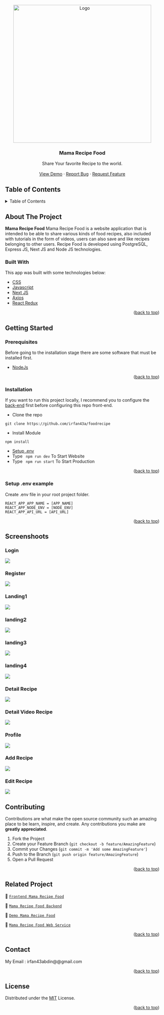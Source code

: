 <div id="top"></div>

<!-- PROJECT LOGO -->
<br />
<div align="center">
  <a href="https://github.com/irfan43a/foodrecipe">
    <img src="https://res.cloudinary.com/hirejob/image/upload/v1659591783/FoodRecipe/pageimage/logofood_shlzbp.jpg" alt="Logo" width="450px">
  </a>

  <h3 align="center">Mama Recipe Food</h3>

  <p align="center">
    Share Your favorite Recipe to the world.
    <br />
    <br />
    <a href="https://foodrecipe-one.vercel.app/">View Demo</a>
    ·
    <a href="https://github.com/irfan43a/foodrecipe">Report Bug</a>
    ·
    <a href="https://github.com/irfan43a/foodrecipe">Request Feature</a>
  </p>
</div>

<!-- TABLE OF CONTENTS -->

## Table of Contents

<details>
  <summary>Table of Contents</summary>
  <ol>
    <li>
      <a href="#about-the-project">About The Project</a>
      <ul>
        <li><a href="#built-with">Built With</a></li>
      </ul>
    </li>
    <li>
      <a href="#getting-started">Getting Started</a>
      <ul>
        <li><a href="#prerequisites">Prerequisites</a></li>
        <li><a href="#installation">Installation</a></li>
        <li><a href="#setup-env-example">Setup .env example</a></li>
      </ul>
    </li>
    <li><a href="#screenshoots">Screenshots</a></li>
    <li><a href="#contributing">Contributing</a></li>
    <li><a href="#related-project">Related Project</a></li>
    <li><a href="#contact">Contact</a></li>
    <li><a href="#license">License</a></li>
  </ol>
</details>

<!-- ABOUT THE PROJECT -->

## About The Project

**Mama Recipe Food** Mama Recipe Food is a website application that is intended to be able to share various kinds of food recipes, also included with tutorials in the form of videos, users can also save and like recipes belonging to other users. Recipe Food is developed using PostgreSQL, Express JS, Next JS and Node JS technologies.

### Built With

This app was built with some technologies below:

- [CSS](https://developer.mozilla.org/en-US/docs/Web/CSS)
- [Javascript](https://www.javascript.com/)
- [Next JS](https://nextjs.org/)
- [Axios](https://axios-http.com/)
- [React Redux](https://react-redux.js.org/introduction/getting-started)

<p align="right">(<a href="#top">back to top</a>)</p>

<!-- GETTING STARTED -->

## Getting Started

### Prerequisites

Before going to the installation stage there are some software that must be installed first.

- [NodeJs](https://nodejs.org/en/download/)

<p align="right">(<a href="#top">back to top</a>)</p>

### Installation

If you want to run this project locally, I recommend you to configure the [back-end](https://github.com/irfan43a/foodrecipe-API) first before configuring this repo front-end.

- Clone the repo

```
git clone https://github.com/irfan43a/foodrecipe
```

- Install Module

```
npm install
```

- <a href="#setup-env">Setup .env</a>
- Type ` npm run dev` To Start Website
- Type ` npm run start` To Start Production

<p align="right">(<a href="#top">back to top</a>)</p>

### Setup .env example

Create .env file in your root project folder.

```
REACT_APP_APP_NAME = [APP_NAME]
REACT_APP_NODE_ENV = [NODE_ENV]
REACT_APP_API_URL = [API_URL]
```

<p align="right">(<a href="#top">back to top</a>)</p>

## Screenshoots

### Login

<img src="https://res.cloudinary.com/hirejob/image/upload/v1659495292/FoodRecipe/pageimage/loginfood_rqvtf8.jpg" />

### Register

<img src="https://res.cloudinary.com/hirejob/image/upload/v1659495302/FoodRecipe/pageimage/registerfood_ijhz59.jpg" />

### Landing1

<img src="https://res.cloudinary.com/hirejob/image/upload/v1659495317/FoodRecipe/pageimage/landingfood_a9jebl.jpg" />

### landing2

<img src="https://res.cloudinary.com/hirejob/image/upload/v1659495329/FoodRecipe/pageimage/landingfood2_gdhjrs.jpg" />

### landing3

<img src="https://res.cloudinary.com/hirejob/image/upload/v1659495338/FoodRecipe/pageimage/landingfood3_p3ruyu.jpg" />

### landing4

<img src="https://res.cloudinary.com/hirejob/image/upload/v1659665143/FoodRecipe/pageimage/landingfood5_hc1jkh.png" />

### Detail Recipe

<img src="https://res.cloudinary.com/hirejob/image/upload/v1659495387/FoodRecipe/pageimage/detailfood_r4cdnn.jpg" />

### Detail Video Recipe

<img src="https://res.cloudinary.com/hirejob/image/upload/v1659495398/FoodRecipe/pageimage/videofood_ztb9uc.jpg" />

### Profile

<img src="https://res.cloudinary.com/hirejob/image/upload/v1659495380/FoodRecipe/pageimage/profilefood_oxva3i.jpg" />


### Add Recipe

<img src="https://res.cloudinary.com/hirejob/image/upload/v1659495429/FoodRecipe/pageimage/addfood_blwaiu.jpg" />

### Edit Recipe

<img src="https://res.cloudinary.com/hirejob/image/upload/v1659495429/FoodRecipe/pageimage/addfood_blwaiu.jpg" />

## Contributing

Contributions are what make the open source community such an amazing place to be learn, inspire, and create. Any contributions you make are **greatly appreciated**.

1. Fork the Project
2. Create your Feature Branch (`git checkout -b feature/AmazingFeature`)
3. Commit your Changes (`git commit -m 'Add some AmazingFeature'`)
4. Push to the Branch (`git push origin feature/AmazingFeature`)
5. Open a Pull Request

<p align="right">(<a href="#top">back to top</a>)</p>

## Related Project

:rocket: [`Frontend Mama Recipe Food`](https://github.com/irfan43a/foodrecipe)

:rocket: [`Mama Recipe Food Backend`](https://github.com/irfan43a/foodrecipe-API)

:rocket: [`Demo Mama Recipe Food`](https://foodrecipe-one.vercel.app/)

:rocket: [`Mama Recipe Food Web Service`](https://recipefood-app.herokuapp.com)

<p align="right">(<a href="#top">back to top</a>)</p>

## Contact

My Email : irfan43abdin@@gmail.com

<p align="right">(<a href="#top">back to top</a>)</p>

## License

Distributed under the [MIT](/LICENSE) License.

<p align="right">(<a href="#top">back to top</a>)</p>


